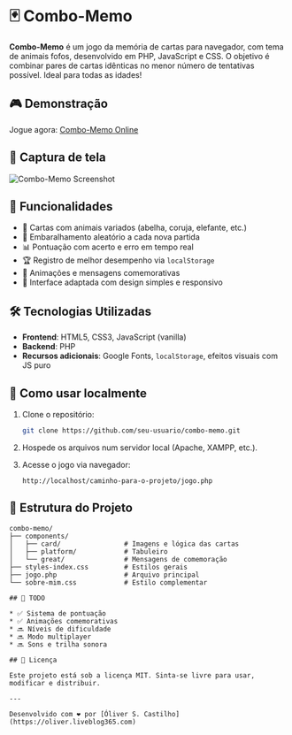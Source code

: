 # 🃏 Combo-Memo

**Combo-Memo** é um jogo da memória de cartas para navegador, com tema de animais fofos, desenvolvido em PHP, JavaScript e CSS. O objetivo é combinar pares de cartas idênticas no menor número de tentativas possível. Ideal para todas as idades!

## 🎮 Demonstração

Jogue agora: [Combo-Memo Online](https://oliver.liveblog365.com/jogos/combo-memo/jogo.php)

## 📸 Captura de tela

![Combo-Memo Screenshot](https://oliver.liveblog365.com/jogos/combo-memo/components/card/coruja.png)

## 🧩 Funcionalidades

- 🎴 Cartas com animais variados (abelha, coruja, elefante, etc.)
- 🔁 Embaralhamento aleatório a cada nova partida
- 📊 Pontuação com acerto e erro em tempo real
- 🏆 Registro de melhor desempenho via `localStorage`
- 🎉 Animações e mensagens comemorativas
- 🎨 Interface adaptada com design simples e responsivo

## 🛠️ Tecnologias Utilizadas

- **Frontend**: HTML5, CSS3, JavaScript (vanilla)
- **Backend**: PHP
- **Recursos adicionais**: Google Fonts, `localStorage`, efeitos visuais com JS puro

## 🚀 Como usar localmente

1. Clone o repositório:
   ```bash
   git clone https://github.com/seu-usuario/combo-memo.git

2. Hospede os arquivos num servidor local (Apache, XAMPP, etc.).
3. Acesse o jogo via navegador:

   ```
   http://localhost/caminho-para-o-projeto/jogo.php

## 📁 Estrutura do Projeto

   ```
   combo-memo/
   ├── components/
   │   ├── card/                # Imagens e lógica das cartas
   │   ├── platform/            # Tabuleiro
   │   └── great/               # Mensagens de comemoração
   ├── styles-index.css         # Estilos gerais
   ├── jogo.php                 # Arquivo principal
   └── sobre-mim.css            # Estilo complementar

## 📌 TODO

* ✅ Sistema de pontuação
* ✅ Animações comemorativas
* 🔜 Níveis de dificuldade
* 🔜 Modo multiplayer
* 🔜 Sons e trilha sonora

## 📄 Licença

Este projeto está sob a licença MIT. Sinta-se livre para usar, modificar e distribuir.

---

Desenvolvido com ❤️ por [Óliver S. Castilho](https://oliver.liveblog365.com)
